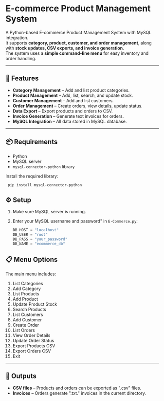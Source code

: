 # E-commerce Product Management System

A Python-based E-commerce Product Management System with MySQL integration.  
It supports **category, product, customer, and order management**, along with **stock updates, CSV exports, and invoice generation**.  
The system uses a **simple command-line menu** for easy inventory and order handling.

---

## 🚀 Features
- **Category Management** – Add and list product categories.
- **Product Management** – Add, list, search, and update stock.
- **Customer Management** – Add and list customers.
- **Order Management** – Create orders, view details, update status.
- **Data Export** – Export products and orders to CSV.
- **Invoice Generation** – Generate text invoices for orders.
- **MySQL Integration** – All data stored in MySQL database.

---

## 📦 Requirements
- Python 
- MySQL server
- `mysql-connector-python` library

Install the required library:

     pip install mysql-connector-python


## ⚙️ Setup

1. Make sure MySQL server is running.
2. Enter your MySQL username and password" in `E-Commerce.py`:

   ```python
   DB_HOST = "localhost"
   DB_USER = "root"
   DB_PASS = "your_password"
   DB_NAME = "ecommerce_db"
   ```

## 📋 Menu Options

The main menu includes:

1. List Categories
2. Add Category
3. List Products
4. Add Product
5. Update Product Stock
6. Search Products
7. List Customers
8. Add Customer
9. Create Order
10. List Orders
11. View Order Details
12. Update Order Status
13. Export Products CSV
14. Export Orders CSV
15. Exit

---

## 📂 Outputs

* **CSV files** – Products and orders can be exported as ".csv" files.
* **Invoices** – Orders generate ".txt." invoices in the current directory.

